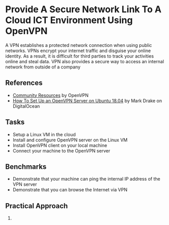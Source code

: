# Provide A Secure Network Link To A Cloud ICT Environment Using OpenVPN
A VPN establishes a protected network connection when using public networks. VPNs encrypt your internet traffic and disguise your online identity. As a result, it is difficult for third parties to track your activities online and steal data. VPN also provides a secure way to access an internal network from outside of a company


## References
- [Community Resources](https://openvpn.net/community-resources/) by OpenVPN
- [How To Set Up an OpenVPN Server on Ubuntu 18.04](https://www.digitalocean.com/community/tutorials/how-to-set-up-an-openvpn-server-on-ubuntu-18-04) by Mark Drake on DigitalOcean


## Tasks
- Setup a Linux VM in the cloud
- Install and configure OpenVPN server on the Linux VM
- Install OpenVPN client on your local machine
- Connect your machine to the OpenVPN server


## Benchmarks
- Demonstrate that your machine can ping the internal IP address of the VPN server
- Demonstrate that you can browse the Internet via VPN


## Practical Approach
1. 
